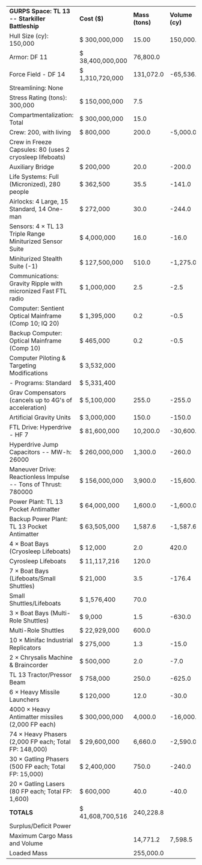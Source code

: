 |                                                                |                  |                 |                 |                |
|----------------------------------------------------------------|------------------|-----------------|-----------------|----------------|
| **GURPS Space: TL 13 -- Starkiller Battleship**                | **Cost ($)**     | **Mass (tons)** | **Volume (cy)** | **Power (MW)** |
| Hull Size (cy): 150,000                                        | $ 300,000,000    | 15.00           | 150,000.00      |                |
| Armor: DF 11                                                   | $ 38,400,000,000 | 76,800.0        |                 |                |
| Force Field - DF 14                                            | $ 1,310,720,000  | 131,072.0       | -65,536.0       | -80.0          |
| Streamlining: None                                             |                  |                 |                 |                |
| Stress Rating (tons): 300,000                                  | $ 150,000,000    | 7.5             |                 |                |
| Compartmentalization: Total                                    | $ 300,000,000    | 15.0            |                 |                |
| Crew: 200, with living                                         | $ 800,000        | 200.0           | -5,000.0        |                |
| Crew in Freeze Capsules: 80 (uses 2 cryosleep lifeboats)       |                  |                 |                 |                |
| Auxiliary Bridge                                               | $ 200,000        | 20.0            | -200.0          |                |
| Life Systems: Full (Micronized), 280 people                    | $ 362,500        | 35.5            | -141.0          | -280.0         |
| Airlocks: 4 Large, 15 Standard, 14 One-man                     | $ 272,000        | 30.0            | -244.0          |                |
| Sensors: 4 × TL 13 Triple Range Miniturized Sensor Suite       | $ 4,000,000      | 16.0            | -16.0           | -8.0           |
| Miniturized Stealth Suite (-1)                                 | $ 127,500,000    | 510.0           | -1,275.0        | -1275.0        |
| Communications: Gravity Ripple with micronized Fast FTL radio  | $ 1,000,000      | 2.5             | -2.5            | -5.0           |
| Computer: Sentient Optical Mainframe (Comp 10; IQ 20)          | $ 1,395,000      | 0.2             | -0.5            |                |
| Backup Computer: Optical Mainframe (Comp 10)                   | $ 465,000        | 0.2             | -0.5            |                |
| Computer Piloting & Targeting Modifications                    | $ 3,532,000      |                 |                 |                |
| \- Programs: Standard                                          | $ 5,331,400      |                 |                 |                |
| Grav Compensators (cancels up to 4G's of acceleration)         | $ 5,100,000      | 255.0           | -255.0          | -255.0         |
| Artificial Gravity Units                                       | $ 3,000,000      | 150.0           | -150.0          | -150.0         |
| FTL Drive: Hyperdrive - HF 7                                   | $ 81,600,000     | 10,200.0        | -30,600.0       | -20400.0       |
| Hyperdrive Jump Capacitors -- MW-h: 26000                      | $ 260,000,000    | 1,300.0         | -260.0          |                |
| Maneuver Drive: Reactionless Impulse -- Tons of Thrust: 780000 | $ 156,000,000    | 3,900.0         | -15,600.0       | -7800.0        |
| Power Plant: TL 13 Pocket Antimatter                           | $ 64,000,000     | 1,600.0         | -1,600.0        | 64000.0        |
| Backup Power Plant: TL 13 Pocket Antimatter                    | $ 63,505,000     | 1,587.6         | -1,587.6        | 63505.0        |
| 4 × Boat Bays (Cryosleep Lifeboats)                            | $ 12,000         | 2.0             | 420.0           |                |
| Cyrosleep Lifeboats                                            | $ 11,117,216     | 120.0           |                 |                |
| 7 × Boat Bays (Lifeboats/Small Shuttles)                       | $ 21,000         | 3.5             | -176.4          |                |
| Small Shuttles/Lifeboats                                       | $ 1,576,400      | 70.0            |                 |                |
| 3 × Boat Bays (Multi-Role Shuttles)                            | $ 9,000          | 1.5             | -630.0          |                |
| Multi-Role Shuttles                                            | $ 22,929,000     | 600.0           |                 |                |
| 10 × Minifac Industrial Replicators                            | $ 275,000        | 1.3             | -15.0           |                |
| 2 × Chrysalis Machine & Braincorder                            | $ 500,000        | 2.0             | -7.0            |                |
| TL 13 Tractor/Pressor Beam                                     | $ 758,000        | 250.0           | -625.0          | -250.0         |
| 6 × Heavy Missile Launchers                                    | $ 120,000        | 12.0            | -30.0           |                |
| 4000 × Heavy Antimatter missiles (2,000 FP each)               | $ 300,000,000    | 4,000.0         | -16,000.0       |                |
| 74 × Heavy Phasers (2,000 FP each; Total FP: 148,000)          | $ 29,600,000     | 6,660.0         | -2,590.0        | -29600.0       |
| 30 × Gatling Phasers (500 FP each; Total FP: 15,000)           | $ 2,400,000      | 750.0           | -240.0          | -3000.0        |
| 20 × Gatling Lasers (80 FP each; Total FP: 1,600)              | $ 600,000        | 40.0            | -40.0           | -400.0         |
| **TOTALS**                                                     | $ 41,608,700,516 | 240,228.8       |                 |                |
| Surplus/Deficit Power                                          |                  |                 |                 | 64002.0        |
| Maximum Cargo Mass and Volume                                  |                  | 14,771.2        | 7,598.5         |                |
| Loaded Mass                                                    |                  | 255,000.0       |                 |                |
